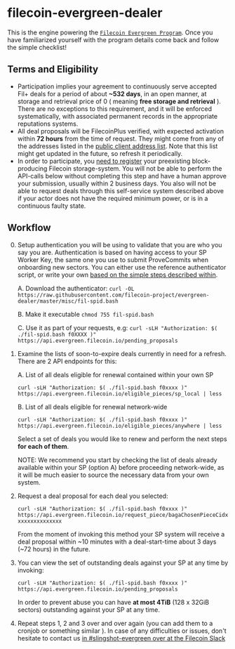 filecoin-evergreen-dealer
==================

This is the engine powering the [`Filecoin Evergreen Program`](https://evergreen.filecoin.io/program-details). Once you have familiarized yourself with the program details come back and follow the simple checklist!

## Terms and Eligibility

- Participation implies your agreement to continuously serve accepted Fil+ deals for a period of about **~532 days**, in an open manner, at storage and retrieval price of 0 ( meaning **free storage and retrieval** ). There are no exceptions to this requirement, and it will be enforced systematically, with associated permanent records in the appropriate reputations systems.
- All deal proposals will be FilecoinPlus verified, with expected activation within **72 hours** from the time of request. They might come from any of the addresses listed in the [public client address list](https://api.evergreen.filecoin.io/public/clients.txt). Note that this list might get updated in the future, so refresh it periodically.
- In order to participate, you [need to register](https://docs.google.com/forms/d/e/1FAIpQLSe5bpkD5RJeHGMNx3CpkV3a6UA2i7aroNE5DlGUdQF0mQU8DQ/viewform) your preexisting
block-producing Filecoin storage-system. You will not be able to perform the API-calls below without completing this step and have a human approve your submission, usually within 2 business days. You also will not be able to request deals through this self-service system described above if your actor does not have the required minimum power, or is in a continuous faulty state.

## Workflow

0. Setup authentication you will be using to validate that you are who you say you are. Authentication is based on having access to your SP Worker Key, the same one you use to submit ProveCommits when onboarding new sectors. You can either use the reference authenticator script, or write your own [based on the simple steps described within](https://github.com/filecoin-project/evergreen-dealer/blob/master/misc/fil-spid.bash#L20-L28).

    A. Download the authenticator: `curl -OL https://raw.githubusercontent.com/filecoin-project/evergreen-dealer/master/misc/fil-spid.bash`

    B. Make it executable `chmod 755 fil-spid.bash`

    C. Use it as part of your requests, e.g: `curl -sLH "Authorization: $( ./fil-spid.bash f0XXXX )" https://api.evergreen.filecoin.io/pending_proposals`


1. Examine the lists of soon-to-expire deals currently in need for a refresh. There are 2 API endpoints for this:

    A. List of all deals eligible for renewal  contained within your own SP

    `curl -sLH "Authorization: $( ./fil-spid.bash f0xxxx )" https://api.evergreen.filecoin.io/eligible_pieces/sp_local | less`


    B. List of all deals eligible for renewal network-wide

    `curl -sLH "Authorization: $( ./fil-spid.bash f0xxxx )" https://api.evergreen.filecoin.io/eligible_pieces/anywhere | less`

    Select a set of deals you would like to renew and perform the next steps **for each of them**.

    NOTE: We recommend you start by checking the list of deals already available within your SP (option A) before proceeding network-wide, as it will be much easier to source the necessary data from your own system.


2. Request a deal proposal for each deal you selected:

    `curl -sLH "Authorization: $( ./fil-spid.bash f0xxxx )" https://api.evergreen.filecoin.io/request_piece/bagaChosenPieceCidxxxxxxxxxxxxxxx`

    From the moment of invoking this method your SP system will receive a deal proposal within ~10 minutes with a deal-start-time about 3 days (~72 hours) in the future.

3. You can view the set of outstanding deals against your SP at any time by invoking:

    `curl -sLH "Authorization: $( ./fil-spid.bash f0xxxx )" https://api.evergreen.filecoin.io/pending_proposals`

    In order to prevent abuse you can have **at most 4TiB** (128 x 32GiB sectors) outstanding against your SP at any time.

4. Repeat steps 1, 2 and 3 over and over again (you can add them to a cronjob or something similar ). In case of any difficulties or issues, don't hesitate to contact us [in #slingshot-evergreen over at the Filecoin Slack](https://filecoinproject.slack.com/archives/C0377FJCG1L)



